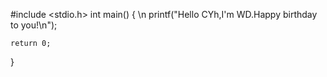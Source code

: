#include <stdio.h> 
int main()
{
\n
	printf("Hello CYh,I'm WD.Happy birthday to you!\n");

	return 0;
}